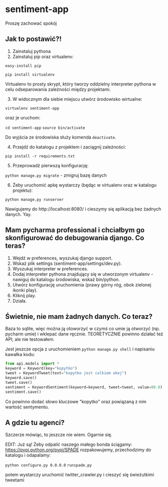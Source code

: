 # sentiment-app

Proszę zachować spokój

## Jak to postawić?!

1. Zainstaluj pythona
2. Zainstaluj pip oraz virtualenv:
  
  ```easy-install pip```

  ```pip install virtualenv```
  
  Virtualenv to prosty skrypt, który tworzy oddzielny interpreter pythona w celu odseparowania zależności
  między projektami. 
  
3. W widocznym dla siebie miejscu utwórz środowisko wirtualne:

  ```virtualenv sentiment-app```
  
  oraz je uruchom:
  
  ```cd sentiment-app```
  ```source bin/activate```
  
  Do wyjścia ze środowiska służy komenda ```deactivate```.
  
4. Przejdź do katalogu z projektem i zaciągnij zależności:

  ```pip install -r requirements.txt```
  
5. Przeprowadź pierwszą konfigurację:

  ```python manage.py migrate``` - zmigruj bazę danych
  
6. Żeby uruchomić apkę wystarczy (będąc w virtualenv oraz w katalogu projektu):

  ```python manage.py runserver```
  
  Nawigujemy do http://localhost:8080/ i cieszymy się aplikacją bez żadnych danych. Yay.
  
## Mam pycharma professional i chciałbym go skonfigurować do debugowania django. Co teras?

1. Wejdź w preferences, wyszukaj django support.
2. Wskaż plik settings (sentiment-app/settings/dev.py).
3. Wyszukaj interpreter w preferences.
4. Dodaj interpreter pythona znajdujący się w utworzonym virtualenv - nawiguj do katalogu środowiska, wskaż bin/python. 
5. Utwórz konfigurację uruchomienia (prawy górny róg, obok zielonej ikonki play). 
6. Kliknij play. 
7. Działa.

## Świetnie, nie mam żadnych danych. Co teraz?

Baza to sqlite, więc można ją otoworzyć w czymś co umie ją otworzyć (np. pycharm umie) i wklepać dane ręcznie. 
TEORETYCZNIE powinno działać też API, ale nie testowałem. 

Jest jeszcze opcja z uruchomieniem ```python manage.py shell``` i napisaniu kawałka kodu:

```python
from api.models import *
keyword = Keyword(key="kopytko")
tweet = KeywordTweet(text="kopytko jest calkiem okej")
keyword.save()
tweet.save()
sentiment = KeywordSentiment(keyword=keyword, tweet=tweet, value=80.0)
sentiment.save()
```

Co powinno dodać słowo kluczowe "kopytko" oraz powiązaną z nim wartość sentymentu.

## A gdzie tu agenci?

Szczerze mówiąc, to jeszcze nie wiem. Ogarnie się.

EDIT:
Już są!
Żeby odpalić naszego małego bonda ściągamy:
https://pypi.python.org/pypi/SPADE
rozpakowujemy, przechodzimy do katalogu i odapalamy:

```python configure.py 0.0.0.0```
```runspade.py```


potem wystarczy uruchomić twitter_crawler.py i cieszyć się świeżutkimi tweetami
